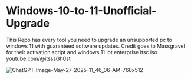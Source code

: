 # Windows-10-to-11-Unofficial-Upgrade
This Repo has every tool you need to upgrade an unsupported pc to windows 11 with guaranteed software updates.
Credit goes to Massgravel for their activation script and windows 11 iot enterprise ltsc iso
youtube.com/@itsssGh0st

![ChatGPT-Image-May-27-2025-11_46_06-AM-768x512](https://github.com/user-attachments/assets/b1d9e2a8-67bb-47d5-b4b3-de3370be913f)
